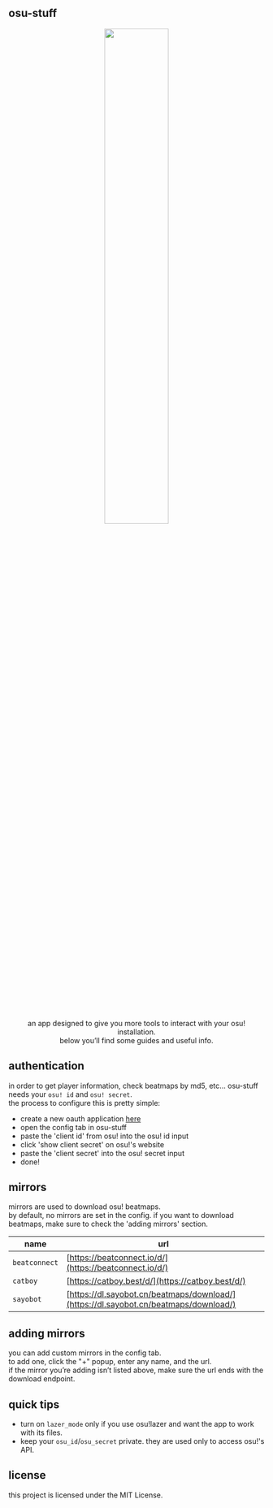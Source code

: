 ## osu-stuff

<p align="center">
    <img src="cat.png" style="width: 50%"> <br/>
    an app designed to give you more tools to interact with your osu! installation.<br/>
    below you’ll find some guides and useful info.
</p>

## authentication

in order to get player information, check beatmaps by md5, etc... osu-stuff needs your `osu! id` and `osu! secret`. <br/>
the process to configure this is pretty simple:

- create a new oauth application [here](https://osu.ppy.sh/home/account/edit#new-oauth-application)
- open the config tab in osu-stuff
- paste the 'client id' from osu! into the osu! id input
- click 'show client secret' on osu!'s website
- paste the 'client secret' into the osu! secret input
- done!

## mirrors

mirrors are used to download osu! beatmaps. <br/>
by default, no mirrors are set in the config. if you want to download beatmaps, make sure to check the 'adding mirrors' section. <br/>

| name          | url                                                                                  |
| ------------- | ------------------------------------------------------------------------------------ |
| `beatconnect` | [https://beatconnect.io/d/](https://beatconnect.io/d/)                               |
| `catboy`      | [https://catboy.best/d/](https://catboy.best/d/)                                     |
| `sayobot`     | [https://dl.sayobot.cn/beatmaps/download/](https://dl.sayobot.cn/beatmaps/download/) |

## adding mirrors

you can add custom mirrors in the config tab. <br/>
to add one, click the "+" popup, enter any name, and the url. <br/>
if the mirror you’re adding isn’t listed above, make sure the url ends with the download endpoint. <br/>

## quick tips

- turn on `lazer_mode` only if you use osu!lazer and want the app to work with its files.
- keep your `osu_id`/`osu_secret` private. they are used only to access osu!'s API.

## license

this project is licensed under the MIT License.
